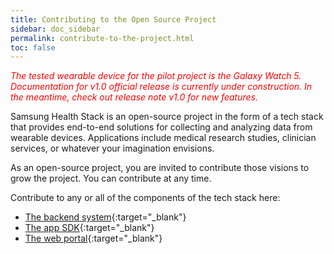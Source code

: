 ```yaml
---
title: Contributing to the Open Source Project
sidebar: doc_sidebar
permalink: contribute-to-the-project.html
toc: false
---
```


<span style="color:red">*The tested wearable device for the pilot project is the Galaxy Watch 5. Documentation for v1.0 official release is currently under construction. In the meantime, check out release note v1.0 for new features.*</span>

Samsung Health Stack is an open-source project in the form of a tech stack that provides end-to-end solutions for collecting and analyzing data from wearable devices. Applications include medical research studies, clinician services, or whatever your imagination envisions.

As an open-source project, you are invited to contribute those visions to grow the project. You can contribute at any time.

Contribute to any or all of the components of the tech stack here:

- [The backend system](https://github.com/S-HealthStack/backend-system){:target="_blank"}
- [The app SDK](https://github.com/S-HealthStack/app-sdk){:target="_blank"}
- [The web portal](https://github.com/S-HealthStack/web-portal){:target="_blank"}
